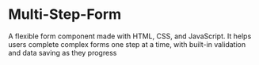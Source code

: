 # Multi-Step-Form
A flexible form component made with HTML, CSS, and JavaScript. It helps users complete complex forms one step at a time, with built-in validation and data saving as they progress
